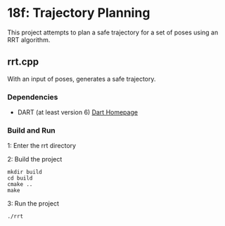 # 18f: Trajectory Planning
This project attempts to plan a safe trajectory for a set of poses using an RRT
algorithm.

## rrt.cpp
With an input of poses, generates a safe trajectory.

### Dependencies
- DART (at least version 6) [Dart Homepage](https://dartsim.github.io)

### Build and Run
1: Enter the rrt directory

2: Build the project

    mkdir build
    cd build
    cmake ..
    make

3: Run the project

    ./rrt


